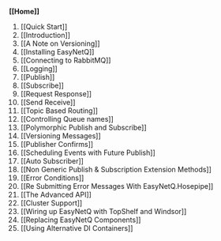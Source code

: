 **[[Home]]**

1. [[Quick Start]]
1. [[Introduction]]
1. [[A Note on Versioning]]
1. [[Installing EasyNetQ]]
1. [[Connecting to RabbitMQ]]
1. [[Logging]]
1. [[Publish]]
1. [[Subscribe]]
1. [[Request Response]]
1. [[Send Receive]]
1. [[Topic Based Routing]]
1. [[Controlling Queue names]]
1. [[Polymorphic Publish and Subscribe]]
1. [[Versioning Messages]]
1. [[Publisher Confirms]]
1. [[Scheduling Events with Future Publish]]
1. [[Auto Subscriber]]
1. [[Non Generic Publish & Subscription Extension Methods]]
1. [[Error Conditions]]
1. [[Re Submitting Error Messages With EasyNetQ.Hosepipe]]
1. [[The Advanced API]]
1. [[Cluster Support]]
1. [[Wiring up EasyNetQ with TopShelf and Windsor]]
1. [[Replacing EasyNetQ Components]]
1. [[Using Alternative DI Containers]]
